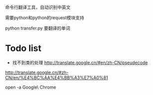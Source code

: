 命令行翻译工具，自动识别中英文

需要python和python的request模块支持

python transfer.py 要翻译的单词

# Todo list
* 找不到类的处理
http://translate.google.cn/#en/zh-CN/pseudecode

http://translate.google.cn/#zh-CN/en/%E4%BC%AA%E4%BB%A3%E7%A0%81

open -a Google\ Chrome

